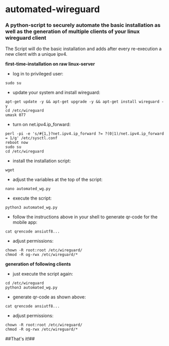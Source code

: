 # automated-wireguard
### A python-script to securely automate the basic installation as well as the generation of multiple clients of your linux wireguard client

The Script will do the basic installation and adds after every re-execution a new client with a unique ipv4. 

**first-time-installation on raw linux-server**

- log in to privileged user:
```
sudo su
```
- update your system and install wireguard:
```
apt-get update -y && apt-get upgrade -y && apt-get install wireguard -y
cd /etc/wireguard
umask 077
```
- turn on net.ipv4.ip_forward:
```
perl -pi -e 's/#{1,}?net.ipv4.ip_forward ?= ?(0|1)/net.ipv4.ip_forward = 1/g' /etc/sysctl.conf
reboot now
sudo su
cd /etc/wireguard
```
- install the installation script:
```
wget
```
- adjust the variables at the top of the script:
```
nano automated_wg.py
```
- execute the script:
```
python3 automated_wg.py
```
- follow the instructions above in your shell to generate qr-code for the mobile app:
```
cat qrencode ansiutf8...
```
- adjust permissions:
```
chown -R root:root /etc/wireguard/
chmod -R og-rwx /etc/wireguard/*
```
**generation of following clients**

- just execute the script again:
```
cd /etc/wireguard
python3 automated_wg.py
```
- generate qr-code as shown above:
```
cat qrencode ansiutf8...
```
- adjust permissions:
```
chown -R root:root /etc/wireguard/
chmod -R og-rwx /etc/wireguard/*
```

##That's it!##
